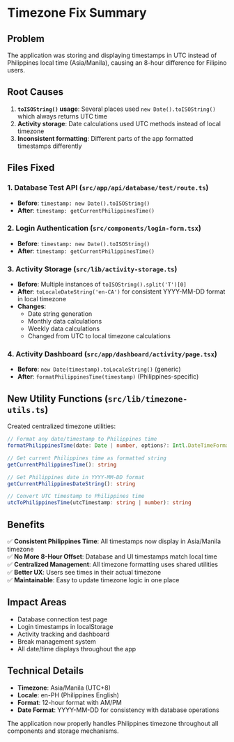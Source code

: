 # Timezone Fix Summary

## Problem
The application was storing and displaying timestamps in UTC instead of Philippines local time (Asia/Manila), causing an 8-hour difference for Filipino users.

## Root Causes
1. **`toISOString()` usage**: Several places used `new Date().toISOString()` which always returns UTC time
2. **Activity storage**: Date calculations used UTC methods instead of local timezone
3. **Inconsistent formatting**: Different parts of the app formatted timestamps differently

## Files Fixed

### 1. Database Test API (`src/app/api/database/test/route.ts`)
- **Before**: `timestamp: new Date().toISOString()`
- **After**: `timestamp: getCurrentPhilippinesTime()`

### 2. Login Authentication (`src/components/login-form.tsx`)
- **Before**: `timestamp: new Date().toISOString()`
- **After**: `timestamp: getCurrentPhilippinesTime()`

### 3. Activity Storage (`src/lib/activity-storage.ts`)
- **Before**: Multiple instances of `toISOString().split('T')[0]`
- **After**: `toLocaleDateString('en-CA')` for consistent YYYY-MM-DD format in local timezone
- **Changes**:
  - Date string generation
  - Monthly data calculations  
  - Weekly data calculations
  - Changed from UTC to local timezone calculations

### 4. Activity Dashboard (`src/app/dashboard/activity/page.tsx`)
- **Before**: `new Date(timestamp).toLocaleString()` (generic)
- **After**: `formatPhilippinesTime(timestamp)` (Philippines-specific)

## New Utility Functions (`src/lib/timezone-utils.ts`)
Created centralized timezone utilities:

```typescript
// Format any date/timestamp to Philippines time
formatPhilippinesTime(date: Date | number, options?: Intl.DateTimeFormatOptions): string

// Get current Philippines time as formatted string  
getCurrentPhilippinesTime(): string

// Get Philippines date in YYYY-MM-DD format
getCurrentPhilippinesDateString(): string

// Convert UTC timestamp to Philippines time
utcToPhilippinesTime(utcTimestamp: string | number): string
```

## Benefits
✅ **Consistent Philippines Time**: All timestamps now display in Asia/Manila timezone  
✅ **No More 8-Hour Offset**: Database and UI timestamps match local time  
✅ **Centralized Management**: All timezone formatting uses shared utilities  
✅ **Better UX**: Users see times in their actual timezone  
✅ **Maintainable**: Easy to update timezone logic in one place  

## Impact Areas
- Database connection test page
- Login timestamps in localStorage
- Activity tracking and dashboard
- Break management system
- All date/time displays throughout the app

## Technical Details
- **Timezone**: Asia/Manila (UTC+8)
- **Locale**: en-PH (Philippines English)
- **Format**: 12-hour format with AM/PM
- **Date Format**: YYYY-MM-DD for consistency with database operations

The application now properly handles Philippines timezone throughout all components and storage mechanisms. 
